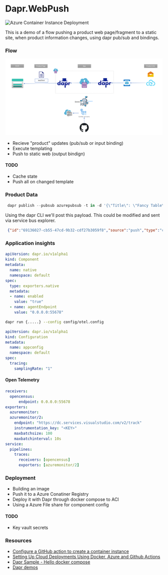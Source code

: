 # Dapr.WebPush

![Azure Container Instance Deployment](https://github.com/perokvist/Dapr.WebPush/workflows/Linux_Container_Workflow/badge.svg)

This is a demo of a flow pushing a product web page/fragment to a static site, when product information changes, using dapr pub/sub and bindings.

### Flow

![Context to context communication](assets/webpush_flow.png)

- Recieve "product" updates (pub/sub or input binding)
- Execute templating
- Push to static web (output bindign)

#### TODO
- Cache state
- Push all on changed template

### Product Data

```powershell
 dapr publish --pubsub azurepubsub -t in -d '{\"Title\": \"Fancy Table\", \"Price\": 2500, \"Id\": 4}'
```
Using the dapr CLI we'll post this payload. This could be modified and sent via service bus explorer.

```json
 {"id":"69136027-cb55-47cd-9b32-cdf27b3059f8","source":"push","type":"com.dapr.event.sent","specversion":"1.0","datacontenttype":"application/json","data":{"Title":"Fancy Table","Price":2500,"Id":4},"subject":"00-2c3a831ad26182bf444b131b84945393-792c2bb284a9f319-01","topic":"in","pubsubname":"azurepubsub"}
```

### Application insights

```yaml
apiVersion: dapr.io/v1alpha1
kind: Component
metadata:
  name: native
  namespace: default
spec:
  type: exporters.native
  metadata:
  - name: enabled
    value: "true"
  - name: agentEndpoint
    value: "0.0.0.0:55678"
```

```bash
dapr run {.....} --config config/otel.config 
```

```yaml
apiVersion: dapr.io/v1alpha1
kind: Configuration
metadata:
  name: appconfig
  namespace: default
spec:
  tracing:
    samplingRate: "1"
```

#### Open Telemetry


```yaml
receivers:
  opencensus:
      endpoint: 0.0.0.0:55678
exporters:
  azuremonitor:
  azuremonitor/2:
    endpoint: "https://dc.services.visualstudio.com/v2/track"
    instrumentation_key: "<KEY>"
    maxbatchsize: 100
    maxbatchinterval: 10s
service:
  pipelines:
    traces:
      receivers: [opencensus]
      exporters: [azuremonitor/2]
```

### Deployment

- Building an image
- Push it to a Azure Conatiner Registry
- Deploy it with Dapr through docker compose to ACI
- Using a Azure File share for component config

#### TODO
- Key vault secrets

### Resources

- [Configure a GitHub action to create a container instance](https://docs.microsoft.com/en-us/azure/container-instances/container-instances-github-action)
- [Setting Up Cloud Deployments Using Docker, Azure and Github Actions](https://www.docker.com/blog/setting-up-cloud-deployments-using-docker-azure-and-github-actions/)
- [Dapr Sample - Hello docker compose](https://github.com/dapr/samples/tree/master/hello-docker-compose)
- [Dapr demos](https://github.com/mchmarny/dapr-demos)
